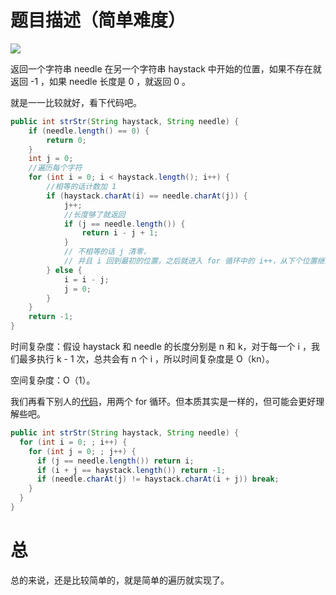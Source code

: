 # 题目描述（简单难度）

![](https://windliang.oss-cn-beijing.aliyuncs.com/28.jpg)

返回一个字符串 needle 在另一个字符串 haystack 中开始的位置，如果不存在就返回 -1 ，如果 needle 长度是 0 ，就返回 0 。

就是一一比较就好，看下代码吧。

```java
public int strStr(String haystack, String needle) {
    if (needle.length() == 0) {
        return 0;
    }
    int j = 0;
    //遍历每个字符
    for (int i = 0; i < haystack.length(); i++) {
        //相等的话计数加 1 
        if (haystack.charAt(i) == needle.charAt(j)) {
            j++;
            //长度够了就返回
            if (j == needle.length()) {
                return i - j + 1;
            }
            // 不相等的话 j 清零，
            // 并且 i 回到最初的位置，之后就进入 for 循环中的 i++，从下个位置继续判断
        } else {
            i = i - j;
            j = 0;
        }
    }
    return -1;
}
```

时间复杂度：假设 haystack 和 needle 的长度分别是 n 和 k，对于每一个 i ，我们最多执行 k - 1 次，总共会有 n 个 i ，所以时间复杂度是 O（kn）。

空间复杂度：O（1）。

我们再看下别人的[代码](https://leetcode.com/problems/implement-strstr/discuss/12807/Elegant-Java-solution)，用两个 for 循环。但本质其实是一样的，但可能会更好理解些吧。

```java
public int strStr(String haystack, String needle) {
  for (int i = 0; ; i++) {
    for (int j = 0; ; j++) {
      if (j == needle.length()) return i;
      if (i + j == haystack.length()) return -1;
      if (needle.charAt(j) != haystack.charAt(i + j)) break;
    }
  }
}
```

# 总

总的来说，还是比较简单的，就是简单的遍历就实现了。